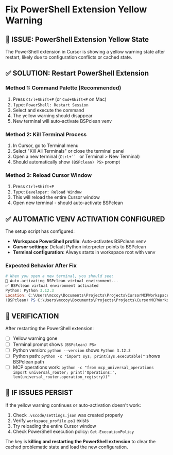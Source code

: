 # Fix PowerShell Extension Yellow Warning

## 🚨 **ISSUE: PowerShell Extension Yellow State**
The PowerShell extension in Cursor is showing a yellow warning state after restart, likely due to configuration conflicts or cached state.

## ✅ **SOLUTION: Restart PowerShell Extension**

### **Method 1: Command Palette (Recommended)**
1. Press `Ctrl+Shift+P` (or `Cmd+Shift+P` on Mac)
2. Type: `PowerShell: Restart Session`
3. Select and execute the command
4. The yellow warning should disappear
5. New terminal will auto-activate BSPclean venv

### **Method 2: Kill Terminal Process**
1. In Cursor, go to Terminal menu
2. Select "Kill All Terminals" or close the terminal panel
3. Open a new terminal (`Ctrl+`` ` or Terminal > New Terminal)
4. Should automatically show `(BSPclean) PS>` prompt

### **Method 3: Reload Cursor Window**
1. Press `Ctrl+Shift+P`
2. Type: `Developer: Reload Window`
3. This will reload the entire Cursor window
4. Open new terminal - should auto-activate BSPclean

## ✅ **AUTOMATIC VENV ACTIVATION CONFIGURED**

The setup script has configured:
- **Workspace PowerShell profile**: Auto-activates BSPclean venv
- **Cursor settings**: Default Python interpreter points to BSPclean
- **Terminal configuration**: Always starts in workspace root with venv

### **Expected Behavior After Fix**
```powershell
# When you open a new terminal, you should see:
🔧 Auto-activating BSPclean virtual environment...
✅ BSPclean virtual environment activated
Python: Python 3.12.3
Location: C:\Users\mccoy\Documents\Projects\Projects\CursorMCPWorkspace\BSPclean\Scripts\python.exe
(BSPclean) PS C:\Users\mccoy\Documents\Projects\Projects\CursorMCPWorkspace>
```

## 🎯 **VERIFICATION**
After restarting the PowerShell extension:
- [ ] Yellow warning gone
- [ ] Terminal prompt shows `(BSPclean) PS>`
- [ ] Python version: `python --version` shows `Python 3.12.3`
- [ ] Python path: `python -c "import sys; print(sys.executable)"` shows BSPclean path
- [ ] MCP operations work: `python -c "from mcp_universal_operations import universal_router; print('Operations:', len(universal_router.operation_registry))"`

## 🚨 **IF ISSUES PERSIST**
If the yellow warning continues or auto-activation doesn't work:
1. Check `.vscode/settings.json` was created properly
2. Verify `workspace_profile.ps1` exists
3. Try reloading the entire Cursor window
4. Check PowerShell execution policy: `Get-ExecutionPolicy`

The key is **killing and restarting the PowerShell extension** to clear the cached problematic state and load the new configuration. 